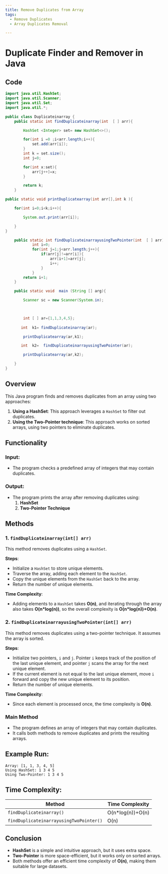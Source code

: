 ```yaml
---
title: Remove Duplicates from Array  
tags:  
  - Remove Duplicates
  - Array Duplicates Removal

---
```


# Duplicate Finder and Remover in Java


## Code

```java
import java.util.HashSet;
import java.util.Scanner;
import java.util.Set;
import java.util.*;

public class Duplicateinarray {
    public static int findDuplicateinarray(int  [ ] arr){

        HashSet <Integer> set= new HashSet<>();

        for(int i =0 ;i<arr.length;i++){
            set.add(arr[i]);
        }
        int k = set.size();
        int j=0;

        for(int x:set){
            arr[j++]=x;
        }

        return k;
    }

public static void printDuplicatearray(int arr[],int k ){

    for(int i=0;i<k;i++){

        System.out.print(arr[i]);

    }
}

    public static int findDuplicateinarrayusingTwoPointer(int  [ ] arr){
            int i=0;
            for(int j=1;j<arr.length;j++){
                if(arr[j]!=arr[i]){
                    arr[i+1]=arr[j];
                    i++;
                }
            }
        return i+1;
    }

    public static void  main (String [] arg){

        Scanner sc = new Scanner(System.in);

        

        int [ ] ar={1,1,3,4,5};
        
       int  k1= findDuplicateinarray(ar);

        printDuplicatearray(ar,k1);

       int  k2=  findDuplicateinarrayusingTwoPointer(ar);

        printDuplicatearray(ar,k2);

    } 
}

```


## Overview

This Java program finds and removes duplicates from an array using two approaches:
1. **Using a HashSet**: This approach leverages a `HashSet` to filter out duplicates.
2. **Using the Two-Pointer technique**: This approach works on sorted arrays, using two pointers to eliminate duplicates.

## Functionality

### Input:
- The program checks a predefined array of integers that may contain duplicates.

### Output:
- The program prints the array after removing duplicates using:
  1. **HashSet**
  2. **Two-Pointer Technique**

## Methods

### 1. `findDuplicateinarray(int[] arr)`
This method removes duplicates using a `HashSet`.

**Steps**:
- Initialize a `HashSet` to store unique elements.
- Traverse the array, adding each element to the `HashSet`.
- Copy the unique elements from the `HashSet` back to the array.
- Return the number of unique elements.

**Time Complexity**: 
- Adding elements to a `HashSet` takes **O(n)**, and iterating through the array also takes **O(n*log(n))**, so the overall complexity is **O(n*log(n))+O(n)**.

### 2. `findDuplicateinarrayusingTwoPointer(int[] arr)`
This method removes duplicates using a two-pointer technique. It assumes the array is sorted.

**Steps**:
- Initialize two pointers, `i` and `j`. Pointer `i` keeps track of the position of the last unique element, and pointer `j` scans the array for the next unique element.
- If the current element is not equal to the last unique element, move `i` forward and copy the new unique element to its position.
- Return the number of unique elements.

**Time Complexity**: 
- Since each element is processed once, the time complexity is **O(n)**.

### Main Method
- The program defines an array of integers that may contain duplicates.
- It calls both methods to remove duplicates and prints the resulting arrays.

## Example Run:

```
Array: [1, 1, 3, 4, 5]
Using HashSet: 1 3 4 5
Using Two-Pointer: 1 3 4 5
```

## Time Complexity:

| Method                                   | Time Complexity   |
|------------------------------------------|-------------------|
| `findDuplicateinarray()`                 | O(n*log(n))+O(n)  |
| `findDuplicateinarrayusingTwoPointer()`  | O(n)              |

## Conclusion
- **HashSet** is a simple and intuitive approach, but it uses extra space.
- **Two-Pointer** is more space-efficient, but it works only on sorted arrays.
- Both methods offer an efficient time complexity of **O(n)**, making them suitable for large datasets.